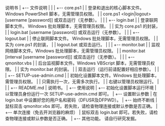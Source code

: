说明书
  |
  +-- 文件说明
  |     |
  |     +-- core.ps1
  |     |     登录和退出的核心脚本文件。 Windows PowerShell 脚本，无需管理员权限。
  |     |     core.ps1 <login|logout> [username [password]] 或双击运行（无参数）。
  |     |
  |     +-- login.bat
  |     |     登录联网脚本文件。 Windows 批处理脚本，无需管理员权限。
  |     |     实为 core.ps1 的封装，
  |     |     login.bat [username [password]] 或双击运行（无参数）。
  |     |
  |     +-- logout.bat
  |     |     停止联网脚本文件。 Windows 批处理脚本，无需管理员权限。
  |     |     实为 core.ps1 的封装，
  |     |     logout.bat 或双击运行。
  |     |
  |     +-- monitor.bat
  |     |     监视网络脚本文件。Windows 批处理脚本，无需管理员权限。
  |     |     monitor.bat [interval [username [password]]] 或双击运行（无参数）。
  |     |
  |     +-- qmonitor.vbs
  |     |     后台监视脚本文件。Windows VBScript 脚本，无需管理员权限。
  |     |     实为 monitor.bat 的封装。
  |     |     双击运行（运行前请配置好相应参数）。
  |     |
  |     +-- SETUP-use-admin.cmd
  |     |     初始化设置脚本文件。Windows 批处理脚本，需管理员权限。
  |     |     只需执行一次，无需多次执行。
  |     |     右键以管理员权限运行。
  |     |
  |     +-- README.md
  |           说明书。
  |
  +-- 使用说明
        |
        +-- 初始化设置脚本运行环境
        |     以管理员身份运行一次 SETUP-use-admin.cmd 即可。
        |
        +-- 设置默认参数
        |     在 login.bat 中设置好您的用户名和密码（DFUSR及DFPWD）。
        |
        +-- 始终不断线
        |     鼠标双击 qmonitor.vbs 即可。若失败，请检查物理连接或默认参数是否正确。
        |
        +-- 单次连接（免去开浏览器的麻烦）
        |     鼠标双击 login.bat 即可。若失败，请检查物理连接或默认参数是否正确。
        |
        +-- 其他功能。
              请自行研究发掘。
